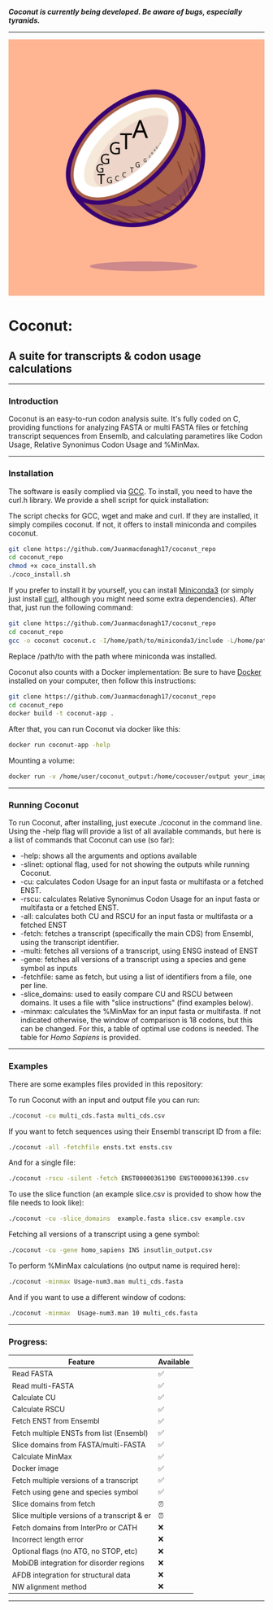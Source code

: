 ***Coconut is currently being developed.
Be aware of bugs, especially tyranids.***

---

![alt text](https://github.com/Juanmacdonagh17/coconut_repo/blob/main/logo/logo2.svg)

# Coconut: 
## A suite for transcripts & codon usage calculations
---

### Introduction 

Coconut is an easy-to-run codon analysis suite. It's fully coded on C, providing functions for analyzing FASTA or multi FASTA files or fetching transcript sequences from Ensemlb, and calculating parametires like Codon Usage, Relative Synonimus Codon Usage and %MinMax.  

---
### Installation 

The software is easily complied via [GCC](https://gcc.gnu.org/). To install, you need to have the curl.h library.
We provide a shell script for quick installation:

The script checks for GCC, wget and make and curl. If they are installed, it simply compiles coconut. If not, it offers to install miniconda and compiles coconut.
```bash
git clone https://github.com/Juanmacdonagh17/coconut_repo
cd coconut_repo
chmod +x coco_install.sh
./coco_install.sh
```

If you prefer to install it by yourself, you can install [Miniconda3](https://docs.anaconda.com/miniconda/) (or simply just install [curl](https://github.com/curl/curl), although you might need some extra dependencies).
After that, just run the following command:

```bash
git clone https://github.com/Juanmacdonagh17/coconut_repo
cd coconut_repo
gcc -o coconut coconut.c -I/home/path/to/miniconda3/include -L/home/path/to/miniconda3/lib -lcurl

```
Replace /path/to with the path  where miniconda was installed.

Coconut also counts with a Docker implementation:
Be sure to have [Docker](https://www.docker.com/) installed on your computer, then follow this instructions:

```bash
git clone https://github.com/Juanmacdonagh17/coconut_repo
cd coconut_repo
docker build -t coconut-app .
```
After that, you can run Coconut via docker like this:
```bash
docker run coconut-app -help
```
Mounting a volume:
```bash
docker run -v /home/user/coconut_output:/home/cocouser/output your_image_name -help

```
---

### Running Coconut 

To run Coconut, after installing, just execute ./coconut in the command line.
Using the -help flag will provide a list of all available commands, but here is a list of commands that Coconut can use (so far):

+ -help: shows all the arguments and options available
+ -slinet: optional flag, used for not showing the outputs while running Coconut.
+ -cu: calculates Codon Usage for an input fasta or multifasta or a fetched ENST.
+ -rscu: calculates Relative Synonimus Codon Usage for an input fasta or multifasta or a fetched ENST.
+ -all: calculates both CU and RSCU for an input fasta or multifasta or a fetched ENST
+ -fetch: fetches a transcript (specifically the main CDS) from Ensembl, using the transcript identifier.
+ -multi: fetches all versions of a transcript, using ENSG instead of ENST
+ -gene: fetches all versions of a transcript using a species and gene symbol as inputs 
+ -fetchfile: same as fetch, but using a list of identifiers from a file, one per line.
+ -slice_domains: used to easily compare CU and RSCU between domains. It uses a file with "slice instructions" (find examples below).
+ -minmax: calculates the %MinMax for an input fasta or multifasta. If not indicated otherwise, the window of comparison is 18 codons, but this can be changed. For this, a table of optimal use codons is needed. The table for _Homo Sapiens_ is provided.

---
### Examples

There are some examples files provided in this repository: 

To run Coconut with an input and output file you can run:

```bash
./coconut -cu multi_cds.fasta multi_cds.csv
```
If you want to fetch sequences using their Ensembl transcript ID from a file:

```bash
./coconut -all -fetchfile ensts.txt ensts.csv
```
And for a single file: 

```bash
./coconut -rscu -silent -fetch ENST00000361390 ENST00000361390.csv
```
To use the slice function (an example slice.csv is provided to show how the file needs to look like):

```bash
./coconut -cu -slice_domains  example.fasta slice.csv example.csv
```
Fetching all versions of a transcript using a gene symbol: 

```bash
./coconut -cu -gene homo_sapiens INS insutlin_output.csv
```
To perform %MinMax calculations (no output name is required here):

```bash
./coconut -minmax Usage-num3.man multi_cds.fasta
```
And if you want to use a different window of codons:

```bash
./coconut -minmax  Usage-num3.man 10 multi_cds.fasta
```

---

### Progress: 

| Feature                                     | Available |
|---------------------------------------------|-----------|
| Read FASTA                                  | ✅        |
| Read multi-FASTA                            | ✅        |
| Calculate CU                                | ✅        |
| Calculate RSCU                              | ✅        |
| Fetch ENST from Ensembl                     | ✅        |
| Fetch multiple ENSTs from list (Ensembl)    | ✅        |
| Slice domains from FASTA/multi-FASTA        | ✅        |
| Calculate MinMax                            | ✅        |
| Docker image                                | ✅        |
| Fetch multiple versions of a transcript     | ✅        |
| Fetch using gene and species symbol         | ✅        |
| Slice domains from fetch                    | ⏰        |
| Slice multiple versions of a transcript & er| ⏰        |
| Fetch domains from InterPro or CATH         | ❌        |
| Incorrect length error                      | ❌        |
| Optional flags (no ATG, no STOP, etc)       | ❌        |
| MobiDB integration for disorder regions     | ❌        |
| AFDB integration for structural data        | ❌        |
| NW alignment method                         | ❌        |
---




